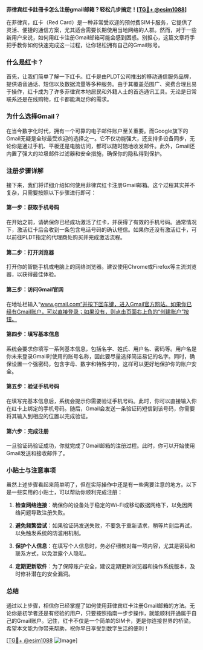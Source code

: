 **菲律宾红卡註冊卡怎么注册gmail邮箱？轻松几步搞定！[[TG💪+ @esim1088](https://t.me/s/esim1088)]**

在菲律宾，红卡（Red Card）是一种非常受欢迎的预付费SIM卡服务，它提供了灵活、便捷的通信方案，尤其适合需要长期使用当地网络的人群。然而，对于一些新用户来说，如何用红卡注册Gmail邮箱可能会感到困惑。别担心，这篇文章将手把手教你如何快速完成这一过程，让你轻松拥有自己的Gmail账号。

### 什么是红卡？

首先，让我们简单了解一下红卡。红卡是由PLDT公司推出的移动通信服务品牌，提供语音通话、短信以及数据流量等多种服务。由于其覆盖范围广、资费合理且易于操作，红卡成为了许多菲律宾本地居民和外籍人士的首选通讯工具。无论是日常联系还是在线购物，红卡都能满足你的需求。

### 为什么选择Gmail？

在当今数字化时代，拥有一个可靠的电子邮件账户至关重要。而Google旗下的Gmail无疑是全球最受欢迎的选择之一。它不仅功能强大，还支持多设备同步，无论你是通过手机、平板还是电脑访问，都可以随时随地收发邮件。此外，Gmail还内置了强大的垃圾邮件过滤器和安全措施，确保你的隐私得到保护。

### 注册步骤详解

接下来，我们将详细介绍如何使用菲律宾红卡注册Gmail邮箱。这个过程其实并不复杂，只需要按照以下步骤进行即可：

#### 第一步：获取手机号码
在开始之前，请确保你已经成功激活了红卡，并获得了有效的手机号码。通常情况下，激活红卡后会收到一条包含电话号码的确认短信。如果你还没有激活红卡，可以前往PLDT指定的代理商处购买并完成激活流程。

#### 第二步：打开浏览器
打开你的智能手机或电脑上的网络浏览器。建议使用Chrome或Firefox等主流浏览器，以获得最佳体验。

#### 第三步：访问Gmail官网
在地址栏输入“www.gmail.com”并按下回车键，进入Gmail官方网站。如果你已经有Gmail账户，可以直接登录；如果没有，则点击页面右上角的“创建账户”按钮。

#### 第四步：填写基本信息
系统会要求你填写一系列基本信息，包括名字、姓氏、用户名、密码等。用户名是你未来登录Gmail时使用的账号名称，因此要尽量选择简洁易记的名字。同时，确保设置一个强密码，包含字母、数字和特殊字符，这样可以更好地保护你的账户安全。

#### 第五步：验证手机号码
在填写完基本信息后，系统会提示你需要验证手机号码。此时，你可以直接输入你在红卡上绑定的手机号码。随后，Gmail会发送一条验证码短信到该号码，你需要将其输入到相应的位置以完成验证。

#### 第六步：完成注册
一旦验证码验证成功，你就完成了Gmail邮箱的注册过程。此时，你可以开始使用Gmail发送和接收邮件了。

### 小贴士与注意事项

虽然上述步骤看起来简单明了，但在实际操作中还是有一些需要注意的地方。以下是一些实用的小贴士，可以帮助你顺利完成注册：

1. **检查网络连接**：确保你的设备处于稳定的Wi-Fi或移动数据网络下，以免因网络问题导致注册失败。
   
2. **避免频繁尝试**：如果验证码发送失败，不要急于重新请求，稍等片刻后再试，以免触发系统的防滥用机制。

3. **保护个人信息**：在填写个人信息时，务必仔细核对每一项内容，尤其是密码和联系方式，以免泄露个人隐私。

4. **定期更新软件**：为了保障账户安全，建议定期更新浏览器和操作系统版本，及时修补潜在的安全漏洞。

### 总结

通过以上步骤，相信你已经掌握了如何使用菲律宾红卡注册Gmail邮箱的方法。无论你是初学者还是有经验的用户，只要按照指南一步步操作，就能顺利开通属于自己的Gmail账户。记住，红卡不仅是一个简单的SIM卡，更是你连接世界的桥梁。希望本文能为你带来帮助，祝你早日享受到数字生活的便利！

[[TG💪+ @esim1088](https://t.me/s/esim1088) ![Image](https://i.postimg.cc/4NQfJmqS/Snipaste-2025-05-13-00-14-12.png)]